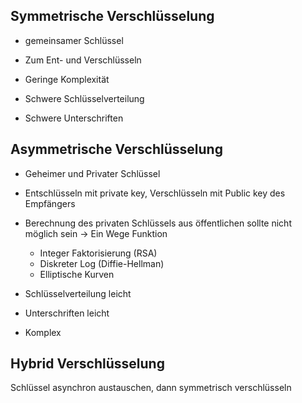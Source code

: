 ## Symmetrische Verschlüsselung
- gemeinsamer Schlüssel
- Zum Ent- und Verschlüsseln

- Geringe Komplexität
- Schwere Schlüsselverteilung
- Schwere Unterschriften

## Asymmetrische Verschlüsselung
- Geheimer und Privater Schlüssel
- Entschlüsseln mit private key, Verschlüsseln mit Public key des Empfängers
- Berechnung des privaten Schlüssels aus öffentlichen sollte nicht möglich sein -> Ein Wege Funktion
	- Integer Faktorisierung (RSA)
	- Diskreter Log (Diffie-Hellman)
	- Elliptische Kurven

- Schlüsselverteilung leicht
- Unterschriften leicht
- Komplex

## Hybrid Verschlüsselung
Schlüssel asynchron austauschen, dann symmetrisch verschlüsseln